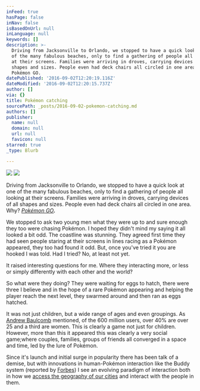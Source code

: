 ```yaml
---
inFeed: true
hasPage: false
inNav: false
isBasedOnUrl: null
inLanguage: null
keywords: []
description: >-
  Driving from Jacksonville to Orlando, we stopped to have a quick look at one
  of the many fabulous beaches, only to find a gathering of people all looking
  at their screens. Families were arriving in droves, carrying devices of all
  shapes and sizes. People even had deck chairs all circled in one area. Why?
  Pokémon GO.
datePublished: '2016-09-02T12:20:19.116Z'
dateModified: '2016-09-02T12:20:15.737Z'
author: []
via: {}
title: Pokémon catching
sourcePath: _posts/2016-09-02-pokemon-catching.md
authors: []
publisher:
  name: null
  domain: null
  url: null
  favicon: null
starred: true
_type: Blurb

---
```

![](https://the-grid-user-content.s3-us-west-2.amazonaws.com/8f5cf5c5-4cd9-4fff-9690-e26a3cf683e6.jpg)
![](https://the-grid-user-content.s3-us-west-2.amazonaws.com/cffa15ef-89ac-4dcb-afe4-194fe32fd42c.jpg)

Driving from Jacksonville to Orlando, we stopped to have a quick look at one of the many fabulous beaches, only to find a gathering of people all looking at their screens. Families were arriving in droves, carrying devices of all shapes and sizes. People even had deck chairs all circled in one area. Why? _[Pokémon GO][0]**.**_

We stopped to ask two young men what they were up to and sure enough they too were chasing Pokémon. I hoped they didn't mind my saying it all looked a bit odd. The coastline was stunning. They agreed first time they had seen people staring at their screens in lines racing as a Pokémon appeared, they too had found it odd. But, once you've tried it you are hooked I was told. Had I tried? No, at least not yet.

It raised interesting questions for me. Where they interacting more, or less or simply differently with each other and the world?

So what were they doing? They were waiting for eggs to hatch, there were three I believe and in the hope of a rare Pokémon appearing and helping the player reach the next level, they swarmed around and then ran as eggs hatched.

It was not just children, but a wide range of ages and even groupings. As [Andrew Baulcomb][1] mentioned, of the 600 million users, over 40% are over 25 and a third are women. This is clearly a game not just for children. However, more than this it appeared this was clearly a very social game;where couples, families, groups of friends all converged in a space and time, led by the lure of Pokémon.

Since it's launch and initial surge in popularity there has been talk of a demise, but with innovations in human-Pokémon interaction like the Buddy system (reported by [Forbes][2]) I see an evolving paradigm of interaction both in how we [access the geography of our cities][3] and interact with the people in them.

[0]: http://www.pokemongo.com/
[1]: http://www.degroote.mcmaster.ca/articles/pokemon-go/
[2]: http://www.forbes.com/sites/insertcoin/2016/09/01/pokemon-gos-upcoming-buddy-system-is-the-best-thing-that-could-happen-to-the-game/#241f030e2166
[3]: http://fusion.net/story/328205/pokemon-go-pokestops-ingress-portals/